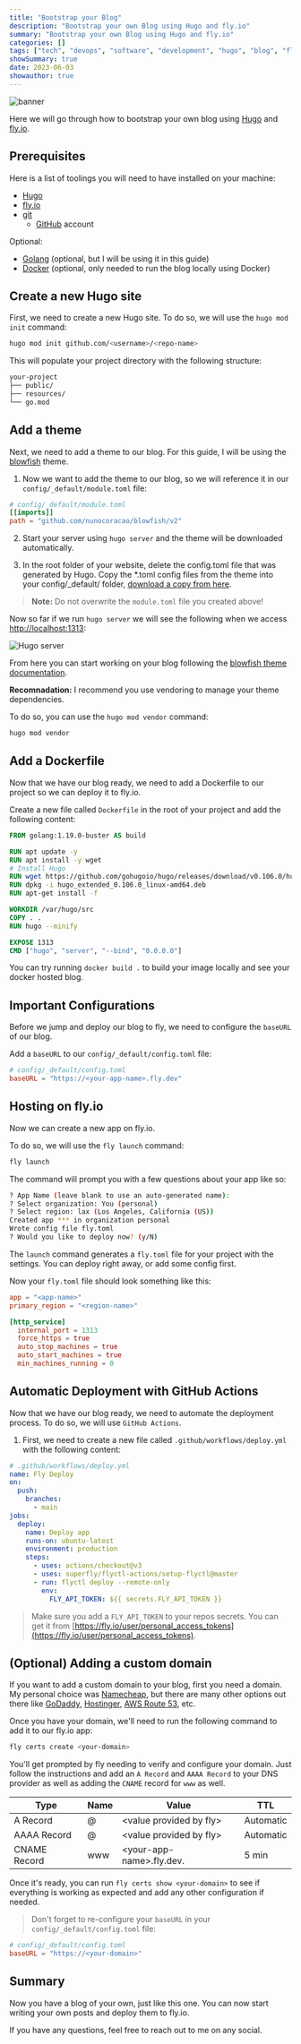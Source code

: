 ```yaml
---
title: "Bootstrap your Blog"
description: "Bootstrap your own Blog using Hugo and fly.io"
summary: "Bootstrap your own Blog using Hugo and fly.io"
categories: []
tags: ["tech", "devops", "software", "development", "hugo", "blog", "fly.io", "go", "golang"]
showSummary: true
date: 2023-06-03
showauthor: true
---
```


![banner](./banner-light.png)

Here we will go through how to bootstrap your own blog using [Hugo](https://gohugo.io) and [fly.io](https://fly.io).

## Prerequisites

Here is a list of toolings you will need to have installed on your machine:

- [Hugo](https://gohugo.io)
- [fly.io](https://fly.io)
- [git](https://git-scm.com)
    - [GitHub](https://github.com) account

Optional:

- [Golang](https://golang.org) (optional, but I will be using it in this guide)
- [Docker](https://www.docker.com) (optional, only needed to run the blog locally using Docker)

## Create a new Hugo site

First, we need to create a new Hugo site. To do so, we will use the `hugo mod init` command:

```bash
hugo mod init github.com/<username>/<repo-name>
```

This will populate your project directory with the following structure:

```bash
your-project
├── public/
├── resources/
└── go.mod
```

## Add a theme

Next, we need to add a theme to our blog. For this guide, I will be using the [blowfish](https://themes.gohugo.io/blowfish/) theme. 

1. Now we want to add the theme to our blog, so we will reference it in our `config/_default/module.toml` file:

```toml
# config/_default/module.toml
[[imports]]
path = "github.com/nunocoracao/blowfish/v2"
```

2. Start your server using `hugo server` and the theme will be downloaded automatically.

3. In the root folder of your website, delete the config.toml file that was generated by Hugo. Copy the *.toml config files from the theme into your config/_default/ folder, [download a copy from here](https://minhaskamal.github.io/DownGit/#/home?url=https:%2F%2Fgithub.com%2Fnunocoracao%2Fblowfish%2Ftree%2Fmain%2Fconfig%2F_default).

> **Note:** Do not overwrite the `module.toml` file you created above!

Now so far if we run `hugo server` we will see the following when we access [http://localhost:1313](http://localhost:1313):

![Hugo server](./hugo-server.png)

From here you can start working on your blog following the [blowfish theme documentation](https://blowfish.page/docs/getting-started/).

**Recomnadation:** I recommend you use vendoring to manage your theme dependencies. 

To do so, you can use the `hugo mod vendor` command:

```bash
hugo mod vendor
```

## Add a Dockerfile

Now that we have our blog ready, we need to add a Dockerfile to our project so we can deploy it to fly.io.

Create a new file called `Dockerfile` in the root of your project and add the following content:

```dockerfile
FROM golang:1.19.0-buster AS build

RUN apt update -y 
RUN apt install -y wget
# Install Hugo
RUN wget https://github.com/gohugoio/hugo/releases/download/v0.106.0/hugo_extended_0.106.0_linux-amd64.deb
RUN dpkg -i hugo_extended_0.106.0_linux-amd64.deb
RUN apt-get install -f

WORKDIR /var/hugo/src
COPY . .
RUN hugo --minify

EXPOSE 1313
CMD ["hugo", "server", "--bind", "0.0.0.0"]
```

You can try running `docker build .` to build your image locally and see your docker hosted blog.

## Important Configurations

Before we jump and deploy our blog to fly, we need to configure the `baseURL` of our blog.

Add a `baseURL` to our `config/_default/config.toml` file:

```toml
# config/_default/config.toml
baseURL = "https://<your-app-name>.fly.dev"
```

## Hosting on fly.io

Now we can create a new app on fly.io. 

To do so, we will use the `fly launch` command:

```bash
fly launch
```

The command will prompt you with a few questions about your app like so:

```bash
? App Name (leave blank to use an auto-generated name):
? Select organization: You (personal)
? Select region: lax (Los Angeles, California (US))
Created app *** in organization personal
Wrote config file fly.toml
? Would you like to deploy now? (y/N)
```

The `launch` command generates a `fly.toml` file for your project with the settings. You can deploy right away, or add some config first.

Now your `fly.toml` file should look something like this:

```toml
app = "<app-name>"
primary_region = "<region-name>"

[http_service]
  internal_port = 1313
  force_https = true
  auto_stop_machines = true
  auto_start_machines = true
  min_machines_running = 0
```

## Automatic Deployment with GitHub Actions

Now that we have our blog ready, we need to automate the deployment process. To do so, we will use `GitHub Actions`.

1. First, we need to create a new file called `.github/workflows/deploy.yml` with the following content:

```yaml
# .github/workflows/deploy.yml
name: Fly Deploy
on:
  push:
    branches:
      - main
jobs:
  deploy:
    name: Deploy app
    runs-on: ubuntu-latest
    environment: production
    steps:
      - uses: actions/checkout@v3
      - uses: superfly/flyctl-actions/setup-flyctl@master
      - run: flyctl deploy --remote-only
        env:
          FLY_API_TOKEN: ${{ secrets.FLY_API_TOKEN }}
```

> Make sure you add a `FLY_API_TOKEN` to your repos secrets. You can get it from [https://fly.io/user/personal_access_tokens](https://fly.io/user/personal_access_tokens).


## (Optional) Adding a custom domain

If you want to add a custom domain to your blog, first you need a domain. My personal choice was [Namecheap](https://www.namecheap.com/), but there are many other options out there like [GoDaddy](https://www.godaddy.com/), [Hostinger](https://www.hostinger.com/), [AWS Route 53](https://aws.amazon.com/route53/), etc.

Once you have your domain, we'll need to run the following command to add it to our fly.io app:

```bash
fly certs create <your-domain>
```

You'll get prompted by fly needing to verify and configure your domain. Just follow the instructions and add an `A Record` and `AAAA Record` to your DNS provider as well as adding the `CNAME` record for `www` as well.

| Type         | Name | Value                      | TTL       |
| ------------ | ---- | -------------------------- | --------- |
| A Record     | @    | \<value provided by fly\>  | Automatic |
| AAAA Record  | @    | \<value provided by fly\>  | Automatic |
| CNAME Record | www  | \<your-app-name\>.fly.dev. | 5 min     |

Once it's ready, you can run `fly certs show <your-domain>` to see if everything is working as expected and add any other configuration if needed.

> Don't forget to re-configure your `baseURL` in your `config/_default/config.toml` file:

```toml
# config/_default/config.toml
baseURL = "https://<your-domain>"
```

## Summary

Now you have a blog of your own, just like this one. You can now start writing your own posts and deploy them to fly.io.

If you have any questions, feel free to reach out to me on any social.
